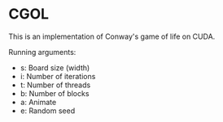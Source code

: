 CGOL
====

This is an implementation of Conway's game of life on CUDA.

Running arguments:

- s: Board size (width)
- i: Number of iterations
- t: Number of threads
- b: Number of blocks
- a: Animate
- e: Random seed
